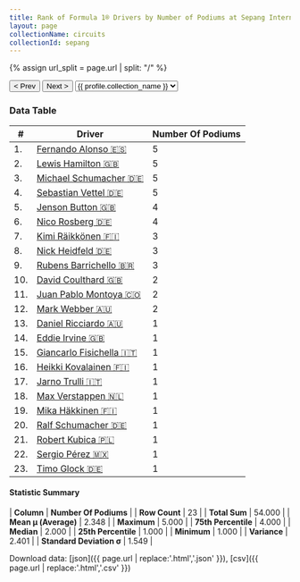 ```yaml
---
title: Rank of Formula 1® Drivers by Number of Podiums at Sepang International Circuit
layout: page
collectionName: circuits
collectionId: sepang
---
```


{% assign url_split = page.url | split: "/" %}
<div id="collection-navigation">
<button onclick="selector.options[selector.selectedIndex-1].value && (window.location = selector.options[selector.selectedIndex-1].value);">&lt; Prev</button>
<button onclick="selector.options[selector.selectedIndex+1].value && (window.location = selector.options[selector.selectedIndex+1].value);">Next &gt;</button>
<select id="selector" onchange="this.options[this.selectedIndex].value && (window.location = this.options[this.selectedIndex].value);">
  {% for collectionId in site.data[page.collectionName].refs %}
    {% if collectionId == page.collectionId %}
      {% assign selected = "selected" %}
    {% else %}
      {% assign selected = "" %}
    {% endif %}
    {% assign profile = site.data[page.collectionName][collectionId].profile %}
    <option value="/f1/{{ page.collectionName }}/{{ collectionId }}/{{ url_split[4] }}" {{ selected }}>{{ profile.collection_name }}</option>
  {% endfor %}
</select>
</div>

<canvas id="chart" width="400" height="180"></canvas>
<script>
var data = {
  "labels" : [
    "Fernando Alonso",
    "Lewis Hamilton",
    "Michael Schumacher",
    "Sebastian Vettel",
    "Jenson Button",
    "Nico Rosberg",
    "Kimi Räikkönen",
    "Nick Heidfeld",
    "Rubens Barrichello",
    "David Coulthard",
    "Juan Pablo Montoya",
    "Mark Webber",
    "Daniel Ricciardo",
    "Eddie Irvine",
    "Giancarlo Fisichella",
    "Heikki Kovalainen",
    "Jarno Trulli",
    "Max Verstappen",
    "Mika Häkkinen",
    "Ralf Schumacher",
    "Robert Kubica",
    "Sergio Pérez",
    "Timo Glock"
  ],
  "datasets" : [
    {
      "label" : "Number Of Podiums",
      "data" : [
        5,
        5,
        5,
        5,
        4,
        4,
        3,
        3,
        3,
        2,
        2,
        2,
        1,
        1,
        1,
        1,
        1,
        1,
        1,
        1,
        1,
        1,
        1
      ],
      "borderColor" : [
        "#1D181E",
        "#1D181E",
        "#1D181E",
        "#1D181E",
        "#1D181E",
        "#1D181E",
        "#1D181E",
        "#1D181E",
        "#1D181E",
        "#1D181E",
        "#1D181E",
        "#1D181E",
        "#1D181E",
        "#1D181E",
        "#1D181E",
        "#1D181E",
        "#1D181E",
        "#1D181E",
        "#1D181E",
        "#1D181E",
        "#1D181E",
        "#1D181E",
        "#1D181E"
      ],
      "borderWidth" : 1,
      "backgroundColor" : [
        "#9C8E8D",
        "#9C8E8D",
        "#9C8E8D",
        "#9C8E8D",
        "#9C8E8D",
        "#9C8E8D",
        "#9C8E8D",
        "#9C8E8D",
        "#9C8E8D",
        "#9C8E8D",
        "#9C8E8D",
        "#9C8E8D",
        "#9C8E8D",
        "#9C8E8D",
        "#9C8E8D",
        "#9C8E8D",
        "#9C8E8D",
        "#9C8E8D",
        "#9C8E8D",
        "#9C8E8D",
        "#9C8E8D",
        "#9C8E8D",
        "#9C8E8D"
      ]
    }
  ]
};
var options = {
  legend: {
    display: false
  },
  scales: {
    xAxes: [{
      ticks: {
        beginAtZero: true,
        maxRotation: 180,
        display: window.innerWidth > 800
      }
    }],
    yAxes: [{
      ticks: {
        beginAtZero: true
      }
    }]
  },
  onResize: function(chart, size) {
    chart.options.scales.xAxes[0].ticks.display = size.width > 800;
  }
};
var chart = new Chart("chart", {
    data: data,
    type: 'bar',
    options: options
});
</script>



### Data Table

| # | Driver | Number Of Podiums |
|--|--|--|
| 1. | [Fernando Alonso 🇪🇸](/f1/drivers/alonso) | 5 |
| 2. | [Lewis Hamilton 🇬🇧](/f1/drivers/hamilton) | 5 |
| 3. | [Michael Schumacher 🇩🇪](/f1/drivers/michael_schumacher) | 5 |
| 4. | [Sebastian Vettel 🇩🇪](/f1/drivers/vettel) | 5 |
| 5. | [Jenson Button 🇬🇧](/f1/drivers/button) | 4 |
| 6. | [Nico Rosberg 🇩🇪](/f1/drivers/rosberg) | 4 |
| 7. | [Kimi Räikkönen 🇫🇮](/f1/drivers/raikkonen) | 3 |
| 8. | [Nick Heidfeld 🇩🇪](/f1/drivers/heidfeld) | 3 |
| 9. | [Rubens Barrichello 🇧🇷](/f1/drivers/barrichello) | 3 |
| 10. | [David Coulthard 🇬🇧](/f1/drivers/coulthard) | 2 |
| 11. | [Juan Pablo Montoya 🇨🇴](/f1/drivers/montoya) | 2 |
| 12. | [Mark Webber 🇦🇺](/f1/drivers/webber) | 2 |
| 13. | [Daniel Ricciardo 🇦🇺](/f1/drivers/ricciardo) | 1 |
| 14. | [Eddie Irvine 🇬🇧](/f1/drivers/irvine) | 1 |
| 15. | [Giancarlo Fisichella 🇮🇹](/f1/drivers/fisichella) | 1 |
| 16. | [Heikki Kovalainen 🇫🇮](/f1/drivers/kovalainen) | 1 |
| 17. | [Jarno Trulli 🇮🇹](/f1/drivers/trulli) | 1 |
| 18. | [Max Verstappen 🇳🇱](/f1/drivers/max_verstappen) | 1 |
| 19. | [Mika Häkkinen 🇫🇮](/f1/drivers/hakkinen) | 1 |
| 20. | [Ralf Schumacher 🇩🇪](/f1/drivers/ralf_schumacher) | 1 |
| 21. | [Robert Kubica 🇵🇱](/f1/drivers/kubica) | 1 |
| 22. | [Sergio Pérez 🇲🇽](/f1/drivers/perez) | 1 |
| 23. | [Timo Glock 🇩🇪](/f1/drivers/glock) | 1 |

#### Statistic Summary

| **Column** | **Number Of Podiums** |
| **Row Count** | 23 |
| **Total Sum** | 54.000 |
| **Mean μ (Average)** | 2.348 |
| **Maximum** | 5.000 |
| **75th Percentile** | 4.000 |
| **Median** | 2.000 |
| **25th Percentile** | 1.000 |
| **Minimum** | 1.000 |
| **Variance** | 2.401 |
| **Standard Deviation σ** | 1.549 |

Download data: [json]({{ page.url | replace:'.html','.json' }}), [csv]({{ page.url | replace:'.html','.csv' }})
